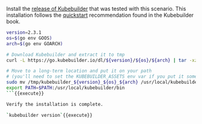 Install the [release of Kubebuilder](https://github.com/kubernetes-sigs/kubebuilder/releases) that was tested with this scenario. This installation follows the [quickstart](https://book.kubebuilder.io/quick-start.html) recommendation found in the Kubebuilder book.

```bash
version=2.3.1
os=$(go env GOOS)
arch=$(go env GOARCH)

# Download Kubebuilder and extract it to tmp
curl -L https://go.kubebuilder.io/dl/${version}/${os}/${arch} | tar -xz -C /tmp/

# Move to a long-term location and put it on your path
# (you'll need to set the KUBEBUILDER_ASSETS env var if you put it somewhere else)
sudo mv /tmp/kubebuilder_${version}_${os}_${arch} /usr/local/kubebuilder
export PATH=$PATH:/usr/local/kubebuilder/bin
```{{execute}}

Verify the installation is complete.

`kubebuilder version`{{execute}}

